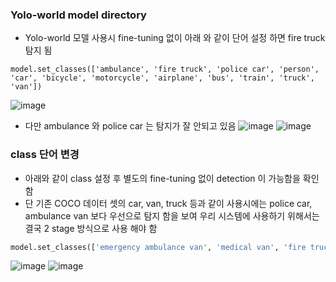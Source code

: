 ### Yolo-world model directory

- Yolo-world 모델 사용시 fine-tuning 없이 아래 와 같이 단어 설정 하면 fire truck 탐지 됨
```
model.set_classes(['ambulance', 'fire truck', 'police car', 'person', 'car', 'bicycle', 'motorcycle', 'airplane', 'bus', 'train', 'truck', 'van'])
```
![image](https://github.com/user-attachments/assets/a874ce37-1d64-49ca-bc31-66b4054517d9)
- 다만 ambulance 와 police car 는 탐지가 잘 안되고 있음
![image](https://github.com/user-attachments/assets/1b34a0ee-1348-4929-85f3-97e8f17058c5)
![image](https://github.com/user-attachments/assets/f9e2458c-be13-45ec-a02c-2d52e794aaa5)

### class 단어 변경
- 아래와 같이 class 설정 후 별도의 fine-tuning 없이 detection 이 가능함을 확인 함
- 단 기존 COCO 데이터 셋의 car, van, truck 등과 같이 사용시에는 police car, ambulance van 보다 우선으로 탐지 함을 보여 우리 시스템에 사용하기 위해서는 결국 2 stage 방식으로 사용 해야 함
```python
model.set_classes(['emergency ambulance van', 'medical van', 'fire truck', 'police car', 'police cruiser']) 
```
![image](https://github.com/user-attachments/assets/579f63a4-8147-4cb4-8169-be9dcf19e5c6)
![image](https://github.com/user-attachments/assets/54da43be-2677-40f6-941d-a0a4ec8351bb)

